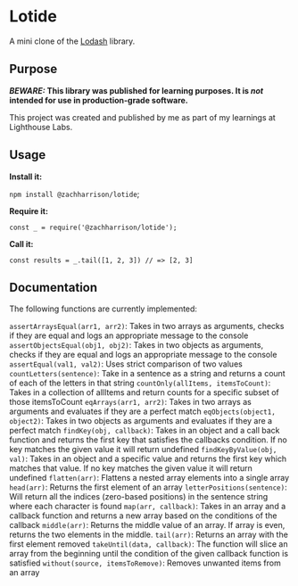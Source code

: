 # Lotide

A mini clone of the [Lodash](https://lodash.com) library.

## Purpose

**_BEWARE:_ This library was published for learning purposes. It is _not_ intended for use in production-grade software.**

This project was created and published by me as part of my learnings at Lighthouse Labs. 

## Usage

**Install it:**

`npm install @zachharrison/lotide`;

**Require it:**

`const _ = require('@zachharrison/lotide');`

**Call it:**

`const results = _.tail([1, 2, 3]) // => [2, 3]`

## Documentation

The following functions are currently implemented:

`assertArraysEqual(arr1, arr2)`: Takes in two arrays as arguments, checks if they are equal and logs an appropriate message to the console
`assertObjectsEqual(obj1, obj2)`: Takes in two objects as arguments, checks if they are equal and logs an appropriate message to the console
`assertEqual(val1, val2)`: Uses strict comparison of two values
`countLetters(sentence)`: Take in a sentence as a string and returns a count of each of the letters in that string
`countOnly(allItems, itemsToCount)`: Takes in a collection of allItems and return counts for a specific subset of those itemsToCount
`eqArrays(arr1, arr2)`: Takes in two arrays as arguments and evaluates if they are a perfect match
`eqObjects(object1, object2)`: Takes in two objects as arguments and evaluates if they are a perfect match
`findKey(obj, callback)`: Takes in an object and a call back function and returns the first key that satisfies the callbacks condition. If no key matches the given value it will return undefined
`findKeyByValue(obj, val)`: Takes in an object and a specific value and returns the first key which matches that value. If no key matches the given value it will return undefined
`flatten(arr)`: Flattens a nested array elements into a single array
`head(arr)`: Returns the first element of an array
`letterPositions(sentence)`: Will return all the indices (zero-based positions) in the sentence string where each character is found
`map(arr, callback)`: Takes in an array and a callback function and returns a new array based on the conditions of the callback
`middle(arr)`: Returns the middle value of an array. If array is even, returns the two elements in the middle.
`tail(arr)`: Returns an array with the first element removed
`takeUntil(data, callback)`: The function will slice an array from the beginning until the condition of the given callback function is satisfied
`without(source, itemsToRemove)`: Removes unwanted items from an array
